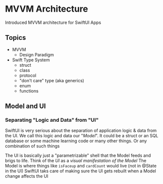# MVVM Architecture 

Introduced MVVM architecture for SwiftUI Apps

## Topics 

- MVVM 
  - Design Paradigm
- Swift Type System
  - struct
  - class
  - protocol
  - "don't care" type (aka generics)
  - enum
  - functions
  

## Model and UI

### Separating "Logic and Data" from "UI"
  
SwiftUI is very serious about the separation of application logic & data from the UI.
We call this logic and data our "*Model*".
It could be a struct or an SQL database or some machine learning code or many other things.
Or any combination of such things

The UI is basically just a "parametrizable" shell that the Model feeds and brigs to life.
Think of the *UI* as a *visual manifestation of the Model*
The Model is where things like `isFaceup` and `cardCount` would live (not in @State in the UI)
SwiftUI taks care of making sure the UI gets rebuilt when a Model change affects the UI